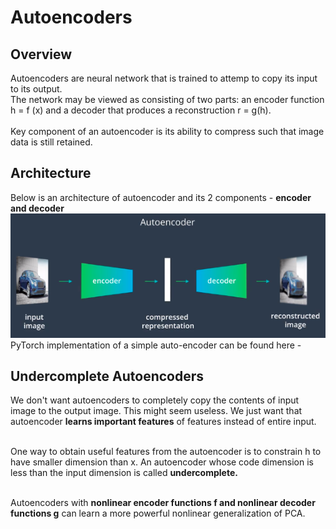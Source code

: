 # Autoencoders

## Overview
Autoencoders are neural network that is trained to attemp to copy its input
to its output. <br>
The network may be viewed as consisting of two parts: an
encoder function h = f (x) and a decoder that produces a reconstruction r = g(h).
<br><br>
Key component of an autoencoder is its ability to compress such that image data is still retained.

## Architecture

Below is an architecture of autoencoder and its 2 components  -  **encoder and decoder**<br>
<img src="./images/autoencoder_architecture.png"></img>
PyTorch implementation of a simple auto-encoder can be found here -  

## Undercomplete Autoencoders
We don't want autoencoders to completely copy the contents of input image to the output image. This might seem useless. We just want that autoencoder **learns important features** of features instead of entire input.<br><br>

One way to obtain useful features from the autoencoder is to constrain h to
have smaller dimension than x. An autoencoder whose code dimension is less
than the input dimension is called **undercomplete.**<br><br>

Autoencoders with **nonlinear encoder functions f and nonlinear decoder functions g** can learn a more powerful nonlinear generalization of PCA.
